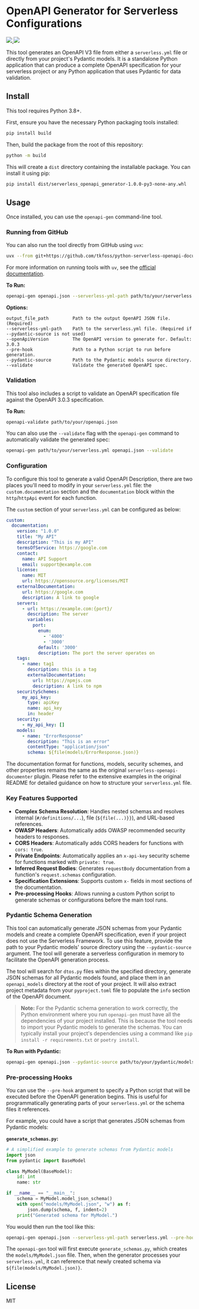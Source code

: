 # OpenAPI Generator for Serverless Configurations

<p>
  <a href="https://www.python.org">
    <img src="https://img.shields.io/badge/python-3.8+-blue.svg">
  </a>
  <a href="https://github.com/JaredCE/serverless-openapi-documenter/blob/main/LICENSE">
    <img src="https://img.shields.io/badge/License-MIT-yellow.svg">
  </a>
</p>

This tool generates an OpenAPI V3 file from either a `serverless.yml` file or directly from your project's Pydantic models. It is a standalone Python application that can produce a complete OpenAPI specification for your serverless project or any Python application that uses Pydantic for data validation.

## Install

This tool requires Python 3.8+.

First, ensure you have the necessary Python packaging tools installed:
```bash
pip install build
```

Then, build the package from the root of this repository:
```bash
python -m build
```

This will create a `dist` directory containing the installable package. You can install it using pip:
```bash
pip install dist/serverless_openapi_generator-1.0.0-py3-none-any.whl
```

## Usage

Once installed, you can use the `openapi-gen` command-line tool.

### Running from GitHub

You can also run the tool directly from GitHub using `uvx`:
```bash
uvx --from git+https://github.com/tkfoss/python-serverless-openapi-documentation.git openapi-gen path/to/your/serverless.yml openapi.json
```
For more information on running tools with `uv`, see the [official documentation](https://docs.astral.sh/uv/guides/tools/#running-tools).

**To Run:**
```bash
openapi-gen openapi.json --serverless-yml-path path/to/your/serverless.yml
```

**Options:**

```
output_file_path         Path to the output OpenAPI JSON file. (Required)
--serverless-yml-path    Path to the serverless.yml file. (Required if --pydantic-source is not used)
--openApiVersion         The OpenAPI version to generate for. Default: 3.0.3
--pre-hook               Path to a Python script to run before generation.
--pydantic-source        Path to the Pydantic models source directory.
--validate               Validate the generated OpenAPI spec.
```

### Validation

This tool also includes a script to validate an OpenAPI specification file against the OpenAPI 3.0.3 specification.

**To Run:**
```bash
openapi-validate path/to/your/openapi.json
```

You can also use the `--validate` flag with the `openapi-gen` command to automatically validate the generated spec:
```bash
openapi-gen path/to/your/serverless.yml openapi.json --validate
```

### Configuration

To configure this tool to generate a valid OpenAPI Description, there are two places you'll need to modify in your `serverless.yml` file: the `custom.documentation` section and the `documentation` block within the `http`/`httpApi` event for each function.

The `custom` section of your `serverless.yml` can be configured as below:

```yml
custom:
  documentation:
    version: "1.0.0"
    title: "My API"
    description: "This is my API"
    termsOfService: https://google.com
    contact:
      name: API Support
      email: support@example.com
    license:
      name: MIT
      url: https://opensource.org/licenses/MIT
    externalDocumentation:
      url: https://google.com
      description: A link to google
    servers:
      - url: https://example.com:{port}/
        description: The server
        variables:
          port:
            enum:
              - '4000'
              - '3000'
            default: '3000'
            description: The port the server operates on
    tags:
      - name: tag1
        description: this is a tag
        externalDocumentation:
          url: https://npmjs.com
          description: A link to npm
    securitySchemes:
      my_api_key:
        type: apiKey
        name: api_key
        in: header
    security:
      - my_api_key: []
    models:
      - name: "ErrorResponse"
        description: "This is an error"
        contentType: "application/json"
        schema: ${file(models/ErrorResponse.json)}
```

The documentation format for functions, models, security schemes, and other properties remains the same as the original `serverless-openapi-documenter` plugin. Please refer to the extensive examples in the original README for detailed guidance on how to structure your `serverless.yml` file.

### Key Features Supported

*   **Complex Schema Resolution**: Handles nested schemas and resolves internal (`#/definitions/...`), file (`${file(...)}}`), and URL-based references.
*   **OWASP Headers**: Automatically adds OWASP recommended security headers to responses.
*   **CORS Headers**: Automatically adds CORS headers for functions with `cors: true`.
*   **Private Endpoints**: Automatically applies an `x-api-key` security scheme for functions marked with `private: true`.
*   **Inferred Request Bodies**: Generates `requestBody` documentation from a function's `request.schemas` configuration.
*   **Specification Extensions**: Supports custom `x-` fields in most sections of the documentation.
*   **Pre-processing Hooks**: Allows running a custom Python script to generate schemas or configurations before the main tool runs.

### Pydantic Schema Generation

This tool can automatically generate JSON schemas from your Pydantic models and create a complete OpenAPI specification, even if your project does not use the Serverless Framework. To use this feature, provide the path to your Pydantic models' source directory using the `--pydantic-source` argument. The tool will generate a serverless configuration in memory to facilitate the OpenAPI generation process.

The tool will search for `dtos.py` files within the specified directory, generate JSON schemas for all Pydantic models found, and place them in an `openapi_models` directory at the root of your project. It will also extract project metadata from your `pyproject.toml` file to populate the `info` section of the OpenAPI document.

> **Note:** For the Pydantic schema generation to work correctly, the Python environment where you run `openapi-gen` must have all the dependencies of your project installed. This is because the tool needs to import your Pydantic models to generate the schemas. You can typically install your project's dependencies using a command like `pip install -r requirements.txt` or `poetry install`.

**To Run with Pydantic:**
```bash
openapi-gen openapi.json --pydantic-source path/to/your/pydantic/models
```

### Pre-processing Hooks

You can use the `--pre-hook` argument to specify a Python script that will be executed before the OpenAPI generation begins. This is useful for programmatically generating parts of your `serverless.yml` or the schema files it references.

For example, you could have a script that generates JSON schemas from Pydantic models:

**`generate_schemas.py`:**
```python
# A simplified example to generate schemas from Pydantic models
import json
from pydantic import BaseModel

class MyModel(BaseModel):
    id: int
    name: str

if __name__ == "__main__":
    schema = MyModel.model_json_schema()
    with open("models/MyModel.json", "w") as f:
        json.dump(schema, f, indent=2)
    print("Generated schema for MyModel.")
```

You would then run the tool like this:
```bash
openapi-gen openapi.json --serverless-yml-path serverless.yml --pre-hook generate_schemas.py
```
The `openapi-gen` tool will first execute `generate_schemas.py`, which creates the `models/MyModel.json` file. Then, when the generator processes your `serverless.yml`, it can reference that newly created schema via `${file(models/MyModel.json)}`.

## License

MIT
